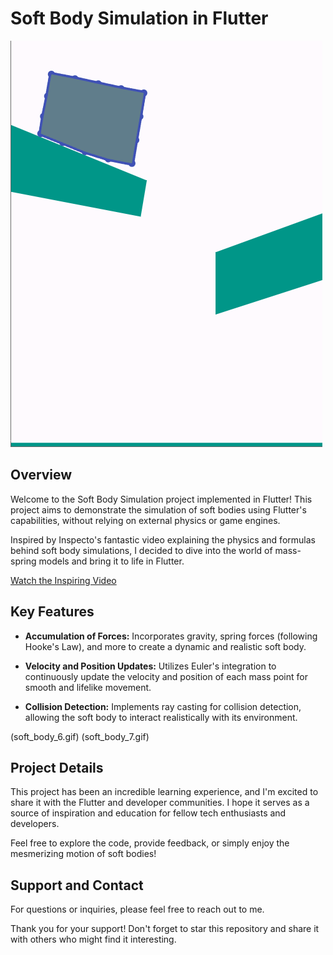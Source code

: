 # Soft Body Simulation in Flutter

![Demo Gif](soft_body_5.gif)

## Overview

Welcome to the Soft Body Simulation project implemented in Flutter! This project aims to demonstrate
the simulation of soft bodies using Flutter's capabilities, without relying on external physics or
game engines.

Inspired by Inspecto's fantastic video explaining the physics and formulas behind soft body
simulations, I decided to dive into the world of mass-spring models and bring it to life in Flutter.

[Watch the Inspiring Video](https://www.youtube.com/watch?v=kyQP4t_wOGI)

## Key Features

- **Accumulation of Forces:** Incorporates gravity, spring forces (following Hooke's Law), and more
  to create a dynamic and realistic soft body.

- **Velocity and Position Updates:** Utilizes Euler's integration to continuously update the
  velocity and position of each mass point for smooth and lifelike movement.

- **Collision Detection:** Implements ray casting for collision detection, allowing the soft body to
  interact realistically with its environment.

(soft_body_6.gif)
(soft_body_7.gif)

## Project Details

This project has been an incredible learning experience, and I'm excited to share it with the
Flutter and developer communities. I hope it serves as a source of inspiration and education for
fellow tech enthusiasts and developers.

Feel free to explore the code, provide feedback, or simply enjoy the mesmerizing motion of soft
bodies!

## Support and Contact

For questions or inquiries, please feel free to reach out to me.

Thank you for your support! Don't forget to star this repository and share it with others who might
find it interesting.
